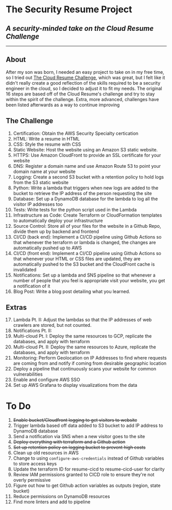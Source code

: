 # The Security Resume Project
##  _A security-minded take on the Cloud Resume Challenge_
---

## About
After my son was born, I needed an easy project to take on in my free time, so I tried out [The Cloud Resume Challenge](https://cloudresumechallenge.dev/docs/the-challenge/aws/), which was great, but I felt like it didn't really create a good reflection of the skills required to be a security engineer in the cloud, so I decided to adjust it to fit my needs.  The original 16 steps are based off of the Cloud Resume's challenge and try to stay within the spirit of the challenge.  Extra, more advanced, challenges have been listed afterwards as a way to continue improving

## The Challenge
1. Certification: Obtain the AWS Security Specialty certication
2. HTML: Write a resume in HTML
3. CSS: Style the resume with CSS
4. Static Website: Host the website using an Amazon S3 static website.
5. HTTPS: Use Amazon CloudFront to provide an SSL certificate for your website
6. DNS: Register a domain name and use Amazon Route 53 to point your domain name at your website
7. Logging: Create a second S3 bucket with a retention policy to hold logs from the S3 static website
8. Python: Write a lambda that triggers when new logs are added to the bucket to retrieve the IP address of the person requesting the site
9. Database: Set up a DynamoDB database for the lambda to log all the visitor IP addresses too
10. Tests: Write tests for the python script used in the Lambda
11. Infrastructure as Code: Create Terraform or CloudFormation templates to automatically deploy your infrastructure
12. Source Control: Store all of your files for the website in a Github Repo, divide them up by backend and frontend
13. CI/CD (back end): Implement a CI/CD pipeline using Github Actions so that whenever the terraform or lambda is changed, the changes are automatically pushed up to AWS
14. CI/CD (front end): Implement a CI/CD pipeline using Github Actions so that whenever your HTML or CSS files are updated, they are automatically pushed to the S3 bucket and the CloudFront cache is invalidated
15. Notifications: Set up a lambda and SNS pipeline so that whenever a number of people that you feel is appropriate visit your website, you get a notification of it
16. Blog Post: Write a blog post detailing what you learned.

## Extras
17. Lambda Pt. II: Adjust the lambdas so that the IP addresses of web crawlers are stored, but not counted.
18. Notifications Pt. II: 
19. Multi-cloud Pt. I: Deploy the same resources to GCP, replicate the databases, and apply with terraform
20. Multi-cloud Pt. II: Deploy the same resources to Azure, replicate the databases, and apply with terraform
21. Monitoring: Perform Geolocation on IP Addresses to find where requests are coming from and notify if coming from desirable geographic location
22. Deploy a pipeline that continuously scans your website for common vulnerabilities
23. Enable and configure AWS SSO
24. Set up AWS Grafana to display visualizations from the data

# To Do
1. ~~Enable bucket/Cloudfront logging to get visitors to website~~
2. Trigger lambda based off data added to S3 bucket to add IP address to DynamoDB database
3. Send a notification via SNS when a new visitor goes to the site
4. ~~Deploy everything with terraform and a Github action~~
5. ~~Set up retention policy on logging bucket to prevent high costs~~
6. Clean up old resources in AWS
7. Change to using `configure-aws-credentials` instead of Github variables to store access keys
8. Update the terraform ID for resume-cicd to resume-cicd-user for clarity
9. Review IAM permissions granted to CICD role to ensure they're not overly permissive
10. Figure out how to get Github action variables as outputs (region, state bucket)
11. Reduce permissions on DynamoDB resources
12. Find more linters and add to pipeline